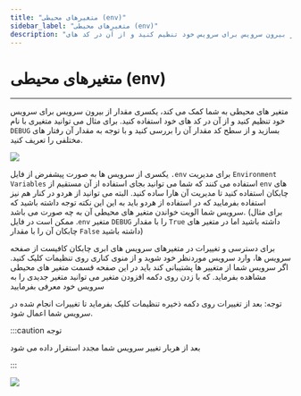 ```yaml
---
title: "متغیرهای محیطی (env)"
sidebar_label: "متغیرهای محیطی (env)"
description: "متغیر های محیطی به شما کمک می کند، یکسری مقدار از بیرون سرویس برای سرویس خود تنظیم کنید و از آن در کد های "
---
```


# متغیرهای محیطی (env)
---

متغیر های محیطی به شما کمک می کند، یکسری مقدار از بیرون سرویس برای سرویس خود تنظیم کنید و از آن در کد های خود استفاده کنید. برای مثال می توانید متغیری با نام `DEBUG` بسازید و از سطح کد مقدار آن را بررسی کنید و با توجه به مقدار آن رفتار های مختلفی را تعریف کنید.

![](https://s1.chabokan.net/docs/gifs/service/env.gif)

یکسری از سرویس ها به صورت پیشفرض از فایل `.env` برای مدیریت `Environment Variables` استفاده می کنند که شما می توانید بجای استفاده از آن مستقیم از `env` های چابکان استفاده کنید تا مدیریت آن هارا ساده کنید. البته می توانید از هردو در کنار هم نیز استفاده بفرمایید که در استفاده از هردو باید به این این نکته توجه داشته باشید که سرویس شما الویت خواندن متغیر های محیطی آن به چه صورت می باشد. (برای مثال ممکن است در فایل .`env` متغیر `DEBUG` را با مقدار `True` داشته باشید اما در متغیر های چابکان آن را با مقدار `False` داشته باشید)

برای دسترسی و تغییرات در متغیرهای سرویس های ابری چابکان کافیست از صفحه سرویس ها، وارد سرویس موردنظر خود شوید و از منوی کناری روی تنظیمات کلیک کنید. اگر سرویس شما از متغییر ها پشتیبانی کند باید در این صفحه قسمت متغیر های محیطی مشاهده بفرماید. که با زدن روی دکمه افزودن متغیر می توانید متغیر جدیدی را به سرویس خود معرفی بفرمایید

توجه: بعد از تغییرات روی دکمه ذخیره تنظیمات کلیک بفرماید تا تغییرات انجام شده در سرویس شما اعمال شود.

:::caution توجه

بعد از هربار تغییر سرویس شما مجدد استقرار داده می شود

:::

![](https://s1.chabokan.net/docs/images/env-chabokan.jpg)
